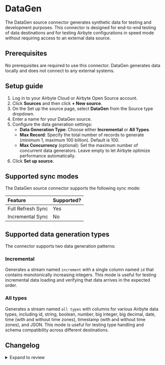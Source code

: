 # DataGen

The DataGen source connector generates synthetic data for testing and development purposes. This connector is designed for end-to-end testing of data destinations and for testing Airbyte configurations in speed mode without requiring access to an external data source.

## Prerequisites

No prerequisites are required to use this connector. DataGen generates data locally and does not connect to any external systems.

## Setup guide

1. Log in to your Airbyte Cloud or Airbyte Open Source account.
2. Click **Sources** and then click **+ New source**.
3. On the Set up the source page, select **DataGen** from the Source type dropdown.
4. Enter a name for your DataGen source.
5. Configure the data generation settings:
   - **Data Generation Type**: Choose either **Incremental** or **All Types**.
   - **Max Record**: Specify the total number of records to generate (minimum 1, maximum 100 billion). Default is 100.
   - **Max Concurrency** (optional): Set the maximum number of concurrent data generators. Leave empty to let Airbyte optimize performance automatically.
6. Click **Set up source**.

## Supported sync modes

The DataGen source connector supports the following sync mode:

| Feature           | Supported? |
|:------------------|:-----------|
| Full Refresh Sync | Yes        |
| Incremental Sync  | No         |

## Supported data generation types

The connector supports two data generation patterns:

### Incremental

Generates a stream named `increment` with a single column named `id` that contains monotonically increasing integers. This mode is useful for testing incremental data loading and verifying that data arrives in the expected order.

### All types

Generates a stream named `all types` with columns for various Airbyte data types, including id, string, boolean, number, big integer, big decimal, date, time (with and without time zones), timestamp (with and without time zones), and JSON. This mode is useful for testing type handling and schema compatibility across different destinations.

## Changelog

<details>
    <summary>Expand to review</summary>

| Version | Date       | Pull Request                                             | Subject                            |
|:--------|:-----------|:---------------------------------------------------------|:-----------------------------------|
| 0.1.5   | 2025-10-21 | [68581](https://github.com/airbytehq/airbyte/pull/68581) | Update dataChannel version         |
| 0.1.4   | 2025-10-15 | [68131](https://github.com/airbytehq/airbyte/pull/68131) | Increment naming fix               |
| 0.1.3   | 2025-10-15 | [68129](https://github.com/airbytehq/airbyte/pull/68129) | Increment encoding fix             |
| 0.1.2   | 2025-10-13 | [67720](https://github.com/airbytehq/airbyte/pull/67720) | Removal of Array type              |
| 0.1.1   | 2025-10-08 | [67110](https://github.com/airbytehq/airbyte/pull/67110) | Addition of proto types            |
| 0.1.0   | 2025-09-16 | [66331](https://github.com/airbytehq/airbyte/pull/66331) | Creation of initial DataGen Source |
</details>
